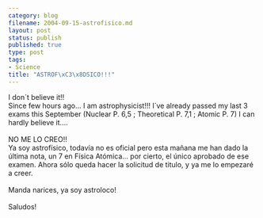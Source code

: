 ```yaml
--- 
category: blog
filename: 2004-09-15-astrofisico.md
layout: post
status: publish
published: true
type: post
tags: 
- Science
title: "ASTROF\xC3\x8DSICO!!!"
---
```

I don´t believe it!!
<br />Since few hours ago... I am astrophysicist!!! I´ve already passed my last 3 exams this September (Nuclear P. 6,5 ; Theoretical P. 7,1 ; Atomic P. 7) I can hardly believe it....
<br />
<br />NO ME LO CREO!!
<br />Ya soy astrofísico, todavía no es oficial pero esta mañana me han dado la última nota, un 7 en Física Atómica... por cierto, el único aprobado de ese examen. Ahora sólo queda hacer la solicitud de titulo, y ya me lo empezaré a creer.
<br />
<br />Manda narices, ya soy astroloco!
<br />
<br />Saludos!
<br />
